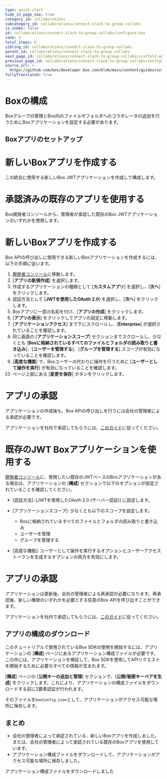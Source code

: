 ```yaml
---
type: quick-start
hide_in_page_nav: true
category_id: collaborations
subcategory_id: collaborations/connect-slack-to-group-collabs
is_index: false
id: collaborations/connect-slack-to-group-collabs/configure-box
rank: 2
total_steps: 6
sibling_id: collaborations/connect-slack-to-group-collabs
parent_id: collaborations/connect-slack-to-group-collabs
next_page_id: collaborations/connect-slack-to-group-collabs/scaffold-application-code
previous_page_id: collaborations/connect-slack-to-group-collabs/configure-slack
source_url: >-
  https://github.com/box/developer.box.com/blob/main/content/guides/collaborations/connect-slack-to-group-collabs/2-configure-box.md
fullyTranslated: true
---
```

# Boxの構成

Boxグループの管理とBox内のファイルやフォルダへのコラボレータの追加を行うためにBoxアプリケーションを設定する必要があります。

## Boxアプリのセットアップ

<Grid columns="2">

<Choose option="box.app_type" value="create_new" color="blue">

# 新しいBoxアプリを作成する

この統合に使用する新しいBox JWTアプリケーションを作成して構成します。

</Choose>

<Choose option="box.app_type" value="use_own" color="blue">

# 承認済みの既存のアプリを使用する

Box開発者コンソールから、管理者が承認した既存のBox JWTアプリケーションのいずれかを使用します。

</Choose>

</Grid>

<Choice option="box.app_type" value="create_new" color="none">

# 新しいBoxアプリを作成する

Box APIの呼び出しに使用できる新しいBoxアプリケーションを作成するには、以下の手順に従います。

1. [開発者コンソール][devconsole]に移動します。
2. \[**アプリの新規作成**] を選択します。
3. 作成するアプリケーションの種類として \[**カスタムアプリ**] を選択し、\[**次へ**] をクリックします。
4. 認証方法として \[**JWTを使用したOAuth 2.0**] を選択し、\[**次へ**] をクリックします。
5. Boxアプリに一意の名前を付け、\[**アプリの作成**] をクリックします。
6. \[**アプリの表示**] をクリックしてアプリの設定に移動します。
7. \[**アプリケーションアクセス**] まで下にスクロールし、\[**Enterprise**] が選択されていることを確認します。
8. 同じ画面の \[**アプリケーションスコープ**] セクションまでスクロールし、少なくとも \[**Boxに格納されているすべてのファイルとフォルダの読み取りと書き込み**]、\[**ユーザーを管理する**]、\[**グループを管理する**] スコープが有効になっていることを確認します。
9. \[**高度な機能**] で、Boxユーザーの代わりに操作を行うために \[**ユーザーとして操作を実行**] が有効になっていることを確認します。
10. ページ上部にある \[**変更を保存**] ボタンをクリックします。

<Message type="warning">

# アプリの承認

アプリケーションの作成後も、Box APIの呼び出しを行うには会社の管理者による承認が必要です。

アプリケーションを社内で承認してもらうには、[このガイド](g://authorization/custom-app-approval/)に従ってください。

</Message>

</Choice>

<Choice option="box.app_type" value="use_own" color="none">

# 既存のJWT Boxアプリケーションを使用する

[開発者コンソール][devconsole]に、使用したい既存のJWTベースのBoxアプリケーションがある場合は、アプリケーションの \[**構成**] セクションで以下のオプションが設定されていることを確認してください。

* \[認証方法]: \[JWTを使用したOAuth 2.0 (サーバー認証)] に設定します。
* \[アプリケーションスコープ]: 少なくとも以下のスコープを設定します。
  * Boxに格納されているすべてのファイルとフォルダの読み取りと書き込み
  * ユーザーを管理
  * グループを管理する
* \[高度な機能]: ユーザーとして操作を実行するオプションとユーザーアクセストークンを生成するオプションの両方を有効にします。

  <Message type="warning">

# アプリの承認

アプリケーションは更新後、会社の管理者による再承認が必要になります。再承認後、新しい権限のいずれかを必要とする任意のBox APIを呼び出すことができます。

アプリケーションを社内で承認してもらうには、[このガイド](g://authorization/custom-app-approval/)に従ってください。

</Message>

</Choice>

## アプリの構成のダウンロード

このチュートリアルで使用されているBox SDKの使用を開始するには、アプリケーションの \[**構成**] ページにあるアプリケーション構成ファイルが必要です。この中には、アプリケーションを検証して、Box SDKを使用してAPIリクエストを開始するために必要なすべての情報が含まれます。

\[**構成**] ページの \[**公開キーの追加と管理**] セクションで、\[**公開/秘密キーペアを生成**] をクリックします。これにより、アプリケーションの構成ファイルをダウンロードする前に2要素認証が行われます。

そのファイルを`boxConfig.json`として、アプリケーションがアクセス可能な場所に保存します。

## まとめ

* 会社の管理者によって承認されている、新しいBoxアプリを作成しました。または、会社の管理者によって承認されている既存のBoxアプリを使用しています。
* アプリケーション構成ファイルをダウンロードして、アプリケーションがアクセス可能な場所に保存しました。

<Observe option="box.app_type" value="use_own,create_new">

<Next>

アプリケーション構成ファイルをダウンロードしました

</Next>

</Observe>

[devconsole]: https://cloud.app.box.com/developers/console
